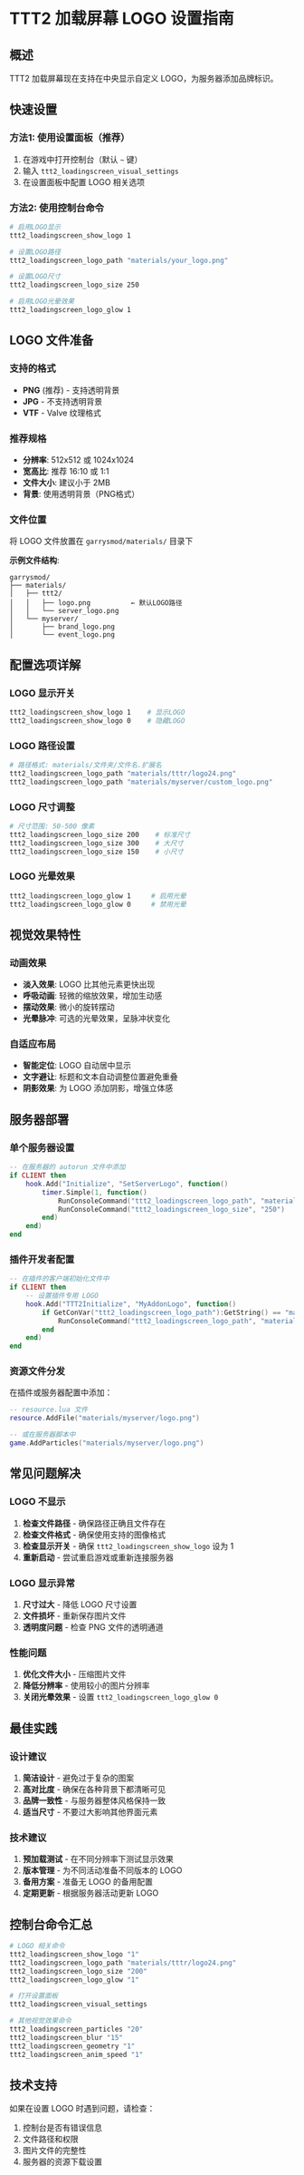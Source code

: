 # TTT2 加载屏幕 LOGO 设置指南

## 概述

TTT2 加载屏幕现在支持在中央显示自定义 LOGO，为服务器添加品牌标识。

## 快速设置

### 方法1: 使用设置面板（推荐）

1. 在游戏中打开控制台（默认 `~` 键）
2. 输入 `ttt2_loadingscreen_visual_settings`
3. 在设置面板中配置 LOGO 相关选项

### 方法2: 使用控制台命令

```bash
# 启用LOGO显示
ttt2_loadingscreen_show_logo 1

# 设置LOGO路径
ttt2_loadingscreen_logo_path "materials/your_logo.png"

# 设置LOGO尺寸
ttt2_loadingscreen_logo_size 250

# 启用LOGO光晕效果
ttt2_loadingscreen_logo_glow 1
```

## LOGO 文件准备

### 支持的格式
- **PNG** (推荐) - 支持透明背景
- **JPG** - 不支持透明背景
- **VTF** - Valve 纹理格式

### 推荐规格
- **分辨率**: 512x512 或 1024x1024
- **宽高比**: 推荐 16:10 或 1:1
- **文件大小**: 建议小于 2MB
- **背景**: 使用透明背景（PNG格式）

### 文件位置
将 LOGO 文件放置在 `garrysmod/materials/` 目录下

**示例文件结构**:
```
garrysmod/
├── materials/
│   ├── ttt2/
│   │   ├── logo.png          ← 默认LOGO路径
│   │   └── server_logo.png
│   └── myserver/
│       ├── brand_logo.png
│       └── event_logo.png
```

## 配置选项详解

### LOGO 显示开关
```bash
ttt2_loadingscreen_show_logo 1    # 显示LOGO
ttt2_loadingscreen_show_logo 0    # 隐藏LOGO
```

### LOGO 路径设置
```bash
# 路径格式: materials/文件夹/文件名.扩展名
ttt2_loadingscreen_logo_path "materials/tttr/logo24.png"
ttt2_loadingscreen_logo_path "materials/myserver/custom_logo.png"
```

### LOGO 尺寸调整
```bash
# 尺寸范围: 50-500 像素
ttt2_loadingscreen_logo_size 200    # 标准尺寸
ttt2_loadingscreen_logo_size 300    # 大尺寸
ttt2_loadingscreen_logo_size 150    # 小尺寸
```

### LOGO 光晕效果
```bash
ttt2_loadingscreen_logo_glow 1     # 启用光晕
ttt2_loadingscreen_logo_glow 0     # 禁用光晕
```

## 视觉效果特性

### 动画效果
- **淡入效果**: LOGO 比其他元素更快出现
- **呼吸动画**: 轻微的缩放效果，增加生动感
- **摆动效果**: 微小的旋转摆动
- **光晕脉冲**: 可选的光晕效果，呈脉冲状变化

### 自适应布局
- **智能定位**: LOGO 自动居中显示
- **文字避让**: 标题和文本自动调整位置避免重叠
- **阴影效果**: 为 LOGO 添加阴影，增强立体感

## 服务器部署

### 单个服务器设置
```lua
-- 在服务器的 autorun 文件中添加
if CLIENT then
    hook.Add("Initialize", "SetServerLogo", function()
        timer.Simple(1, function()
            RunConsoleCommand("ttt2_loadingscreen_logo_path", "materials/myserver/logo.png")
            RunConsoleCommand("ttt2_loadingscreen_logo_size", "250")
        end)
    end)
end
```

### 插件开发者配置
```lua
-- 在插件的客户端初始化文件中
if CLIENT then
    -- 设置插件专用 LOGO
    hook.Add("TTT2Initialize", "MyAddonLogo", function()
        if GetConVar("ttt2_loadingscreen_logo_path"):GetString() == "materials/tttr/logo24.png" then
            RunConsoleCommand("ttt2_loadingscreen_logo_path", "materials/myaddon/logo.png")
        end
    end)
end
```

### 资源文件分发
在插件或服务器配置中添加：
```lua
-- resource.lua 文件
resource.AddFile("materials/myserver/logo.png")

-- 或在服务器脚本中
game.AddParticles("materials/myserver/logo.png")
```

## 常见问题解决

### LOGO 不显示
1. **检查文件路径** - 确保路径正确且文件存在
2. **检查文件格式** - 确保使用支持的图像格式
3. **检查显示开关** - 确保 `ttt2_loadingscreen_show_logo` 设为 1
4. **重新启动** - 尝试重启游戏或重新连接服务器

### LOGO 显示异常
1. **尺寸过大** - 降低 LOGO 尺寸设置
2. **文件损坏** - 重新保存图片文件
3. **透明度问题** - 检查 PNG 文件的透明通道

### 性能问题
1. **优化文件大小** - 压缩图片文件
2. **降低分辨率** - 使用较小的图片分辨率
3. **关闭光晕效果** - 设置 `ttt2_loadingscreen_logo_glow 0`

## 最佳实践

### 设计建议
1. **简洁设计** - 避免过于复杂的图案
2. **高对比度** - 确保在各种背景下都清晰可见
3. **品牌一致性** - 与服务器整体风格保持一致
4. **适当尺寸** - 不要过大影响其他界面元素

### 技术建议
1. **预加载测试** - 在不同分辨率下测试显示效果
2. **版本管理** - 为不同活动准备不同版本的 LOGO
3. **备用方案** - 准备无 LOGO 的备用配置
4. **定期更新** - 根据服务器活动更新 LOGO

## 控制台命令汇总

```bash
# LOGO 相关命令
ttt2_loadingscreen_show_logo "1"
ttt2_loadingscreen_logo_path "materials/tttr/logo24.png"
ttt2_loadingscreen_logo_size "200"
ttt2_loadingscreen_logo_glow "1"

# 打开设置面板
ttt2_loadingscreen_visual_settings

# 其他视觉效果命令
ttt2_loadingscreen_particles "20"
ttt2_loadingscreen_blur "15"
ttt2_loadingscreen_geometry "1"
ttt2_loadingscreen_anim_speed "1"
```

## 技术支持

如果在设置 LOGO 时遇到问题，请检查：
1. 控制台是否有错误信息
2. 文件路径和权限
3. 图片文件的完整性
4. 服务器的资源下载设置
